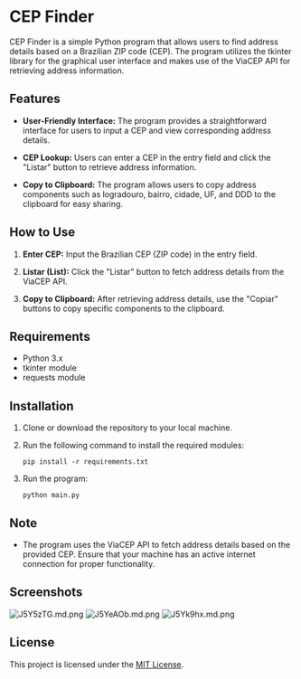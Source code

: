 
# CEP Finder

CEP Finder is a simple Python program that allows users to find address details based on a Brazilian ZIP code (CEP). The program utilizes the tkinter library for the graphical user interface and makes use of the ViaCEP API for retrieving address information.

## Features

- **User-Friendly Interface:** The program provides a straightforward interface for users to input a CEP and view corresponding address details.

- **CEP Lookup:** Users can enter a CEP in the entry field and click the "Listar" button to retrieve address information.

- **Copy to Clipboard:** The program allows users to copy address components such as logradouro, bairro, cidade, UF, and DDD to the clipboard for easy sharing.

## How to Use

1. **Enter CEP:** Input the Brazilian CEP (ZIP code) in the entry field.

2. **Listar (List):** Click the "Listar" button to fetch address details from the ViaCEP API.

3. **Copy to Clipboard:** After retrieving address details, use the "Copiar" buttons to copy specific components to the clipboard.

## Requirements

- Python 3.x
- tkinter module
- requests module

## Installation

1. Clone or download the repository to your local machine.

2. Run the following command to install the required modules:
    ```
    pip install -r requirements.txt
    ```

3. Run the program:
    ```
    python main.py
    ```

## Note

- The program uses the ViaCEP API to fetch address details based on the provided CEP. Ensure that your machine has an active internet connection for proper functionality.

## Screenshots

![J5Y5zTG.md.png](https://iili.io/J5Y5zTG.md.png)
![J5YeAOb.md.png](https://iili.io/J5YeAOb.md.png)
![J5Yk9hx.md.png](https://iili.io/J5Yk9hx.md.png)

## License

This project is licensed under the [MIT License](LICENSE).
